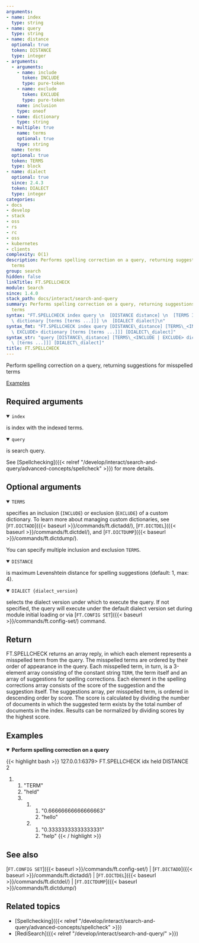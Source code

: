 ```yaml
---
arguments:
- name: index
  type: string
- name: query
  type: string
- name: distance
  optional: true
  token: DISTANCE
  type: integer
- arguments:
  - arguments:
    - name: include
      token: INCLUDE
      type: pure-token
    - name: exclude
      token: EXCLUDE
      type: pure-token
    name: inclusion
    type: oneof
  - name: dictionary
    type: string
  - multiple: true
    name: terms
    optional: true
    type: string
  name: terms
  optional: true
  token: TERMS
  type: block
- name: dialect
  optional: true
  since: 2.4.3
  token: DIALECT
  type: integer
categories:
- docs
- develop
- stack
- oss
- rs
- rc
- oss
- kubernetes
- clients
complexity: O(1)
description: Performs spelling correction on a query, returning suggestions for misspelled
  terms
group: search
hidden: false
linkTitle: FT.SPELLCHECK
module: Search
since: 1.4.0
stack_path: docs/interact/search-and-query
summary: Performs spelling correction on a query, returning suggestions for misspelled
  terms
syntax: "FT.SPELLCHECK index query \n  [DISTANCE distance] \n  [TERMS INCLUDE | EXCLUDE\
  \ dictionary [terms [terms ...]]] \n  [DIALECT dialect]\n"
syntax_fmt: "FT.SPELLCHECK index query [DISTANCE\_distance] [TERMS\_<INCLUDE |\n \
  \ EXCLUDE> dictionary [terms [terms ...]]] [DIALECT\_dialect]"
syntax_str: "query [DISTANCE\_distance] [TERMS\_<INCLUDE | EXCLUDE> dictionary [terms\
  \ [terms ...]]] [DIALECT\_dialect]"
title: FT.SPELLCHECK
---
```


Perform spelling correction on a query, returning suggestions for misspelled terms

[Examples](#examples)

## Required arguments

<details open>
<summary><code>index</code></summary>

is index with the indexed terms.
</details>

<details open>
<summary><code>query</code></summary> 

is search query.
</details>

See [Spellchecking]({{< relref "/develop/interact/search-and-query/advanced-concepts/spellcheck" >}}) for more details.

## Optional arguments

<details open>
<summary><code>TERMS</code></summary>

specifies an inclusion (`INCLUDE`) or exclusion (`EXCLUDE`) of a custom dictionary. To learn more about managing custom dictionaries, see [`FT.DICTADD`]({{< baseurl >}}/commands/ft.dictadd/), [`FT.DICTDEL`]({{< baseurl >}}/commands/ft.dictdel/), and [`FT.DICTDUMP`]({{< baseurl >}}/commands/ft.dictdump/).

You can specify multiple inclusion and exclusion `TERMS`.
</details>

<details open>
<summary><code>DISTANCE</code></summary> 

is maximum Levenshtein distance for spelling suggestions (default: 1, max: 4).
</details>

<details open>
<summary><code>DIALECT {dialect_version}</code></summary> 

selects the dialect version under which to execute the query. If not specified, the query will execute under the default dialect version set during module initial loading or via [`FT.CONFIG SET`]({{< baseurl >}}/commands/ft.config-set/) command.
</details>

## Return

FT.SPELLCHECK returns an array reply, in which each element represents a misspelled term from the query. The misspelled terms are ordered by their order of appearance in the query. 
Each misspelled term, in turn, is a 3-element array consisting of the constant string `TERM`, the term itself and an array of suggestions for spelling corrections.
Each element in the spelling corrections array consists of the score of the suggestion and the suggestion itself. The suggestions array, per misspelled term, is ordered in descending order by score.
The score is calculated by dividing the number of documents in which the suggested term exists by the total number of documents in the index. Results can be normalized by dividing scores by the highest score.

## Examples

<details open>
<summary><b>Perform spelling correction on a query</b></summary>

{{< highlight bash >}}
127.0.0.1:6379> FT.SPELLCHECK idx held DISTANCE 2
1) 1) "TERM"
   2) "held"
   3) 1) 1) "0.66666666666666663"
         2) "hello"
      2) 1) "0.33333333333333331"
         2) "help"
{{< / highlight >}}
</details>

## See also

[`FT.CONFIG SET`]({{< baseurl >}}/commands/ft.config-set/) | [`FT.DICTADD`]({{< baseurl >}}/commands/ft.dictadd/) | [`FT.DICTDEL`]({{< baseurl >}}/commands/ft.dictdel/) | [`FT.DICTDUMP`]({{< baseurl >}}/commands/ft.dictdump/)

## Related topics

- [Spellchecking]({{< relref "/develop/interact/search-and-query/advanced-concepts/spellcheck" >}})
- [RediSearch]({{< relref "/develop/interact/search-and-query/" >}})